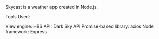 Skycast is a weather app created in Node.js.

Tools Used:

View engine: HBS
API: Dark Sky API
Promise-based library: axios
Node framework: Express


